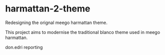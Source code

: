harmattan-2-theme
=================

Redesigning the orignal meego harmattan theme.

This project aims to modernise the traditional blanco theme used in meego harmattan.

don.edri reporting
